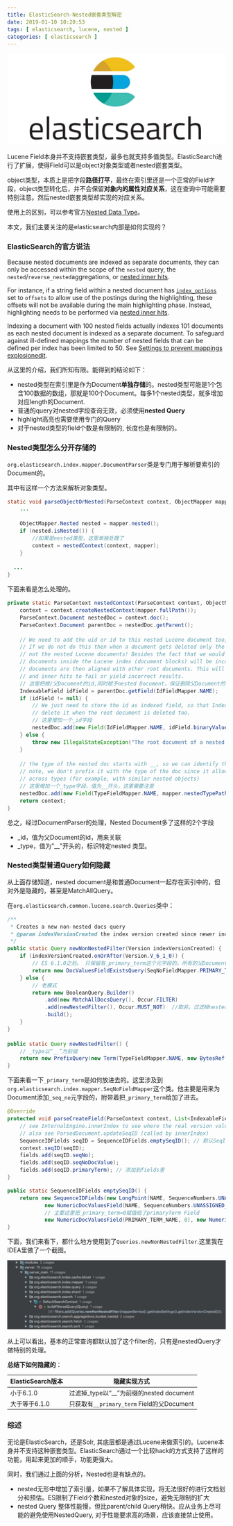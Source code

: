 ```yaml
---
title: ElasticSearch-Nested嵌套类型解密
date: 2019-01-10 10:20:53
tags: [ elasticsearch, lucene, nested ]
categories: [ elasticsearch ]
---
```


![elasticsearch nested](/images/elasticsearch-nested/es-header.jpg)

Lucene Field本身并不支持嵌套类型，最多也就支持多值类型。ElasticSearch进行了扩展，使得Field可以是object对象类型或者nested嵌套类型。

object类型，本质上是把字段**路径打平**，最终在索引里还是一个正常的Field字段，object类型转化后，并不会保留**对象内的属性对应关系**，这在查询中可能需要特别注意。然后nested嵌套类型却实现的对应关系。

使用上的区别，可以参考官方[Nested Data Type](https://www.elastic.co/guide/en/elasticsearch/reference/current/nested.html)。

本文，我们主要关注的是elasticsearch内部是如何实现的？

<!--more-->

### ElasticSearch的官方说法

Because nested documents are indexed as separate documents, they can only be accessed within the scope of the `nested` query, the `nested`/`reverse_nested`aggregations, or [nested inner hits](https://www.elastic.co/guide/en/elasticsearch/reference/current/search-request-inner-hits.html#nested-inner-hits).

For instance, if a string field within a nested document has [`index_options`](https://www.elastic.co/guide/en/elasticsearch/reference/current/index-options.html) set to `offsets` to allow use of the postings during the highlighting, these offsets will not be available during the main highlighting phase. Instead, highlighting needs to be performed via [nested inner hits](https://www.elastic.co/guide/en/elasticsearch/reference/current/search-request-inner-hits.html#nested-inner-hits).

Indexing a document with 100 nested fields actually indexes 101 documents as each nested document is indexed as a separate document. To safeguard against ill-defined mappings the number of nested fields that can be defined per index has been limited to 50. See [Settings to prevent mappings explosion](https://www.elastic.co/guide/en/elasticsearch/reference/current/mapping.html#mapping-limit-settings)[edit](https://github.com/elastic/elasticsearch/edit/6.5/docs/reference/mapping.asciidoc).

从这里的介绍，我们所知有限。能得到的结论如下：

- nested类型在索引里是作为Document**单独存储**的。nested类型可能是1个包含100数据的数组，那就是100个Document。每多1个nested类型，就多增加对应length的Document.
- 普通的query对nested字段查询无效，必须使用**nested Query**
- highlight高亮也需要使用专门的Query
- 对于nested类型的field个数是有限制的, 长度也是有限制的。

### Nested类型怎么分开存储的

`org.elasticsearch.index.mapper.DocumentParser`类是专门用于解析要索引的Document的。

其中有这样一个方法来解析对象类型。

```java
static void parseObjectOrNested(ParseContext context, ObjectMapper mapper) throws IOException {
    ...
        
    ObjectMapper.Nested nested = mapper.nested();
    if (nested.isNested()) {
        //如果是nested类型，这里单独处理了
        context = nestedContext(context, mapper);
    }

  ...
}
```

下面来看是怎么处理的。

```java
private static ParseContext nestedContext(ParseContext context, ObjectMapper mapper) {
    context = context.createNestedContext(mapper.fullPath());
    ParseContext.Document nestedDoc = context.doc();
    ParseContext.Document parentDoc = nestedDoc.getParent();

    // We need to add the uid or id to this nested Lucene document too,
    // If we do not do this then when a document gets deleted only the root Lucene document gets deleted and
    // not the nested Lucene documents! Besides the fact that we would have zombie Lucene documents, the ordering of
    // documents inside the Lucene index (document blocks) will be incorrect, as nested documents of different root
    // documents are then aligned with other root documents. This will lead tothe nested query, sorting, aggregations
    // and inner hits to fail or yield incorrect results.
    // 这里把根/父Document的id,同时赋予nested Document，保证删除父Document的时候，nested Document同时被删除
    IndexableField idField = parentDoc.getField(IdFieldMapper.NAME);
    if (idField != null) {
        // We just need to store the id as indexed field, so that IndexWriter#deleteDocuments(term) can then
        // delete it when the root document is deleted too.
        // 这里增加一个_id字段
        nestedDoc.add(new Field(IdFieldMapper.NAME, idField.binaryValue(), IdFieldMapper.Defaults.NESTED_FIELD_TYPE));
    } else {
        throw new IllegalStateException("The root document of a nested document should have an _id field");
    }

    // the type of the nested doc starts with __, so we can identify that its a nested one in filters
    // note, we don't prefix it with the type of the doc since it allows us to execute a nested query
    // across types (for example, with similar nested objects)
    // 这里增加一个_type字段，值为__开头，这里需要注意
    nestedDoc.add(new Field(TypeFieldMapper.NAME, mapper.nestedTypePathAsString(), TypeFieldMapper.Defaults.FIELD_TYPE));
    return context;
}
```

总之，经过DocumentParser的处理，Nested Document多了这样的2个字段

- _id，值为父Document的id，用来关联
- _type，值为"__"开头的，标识特定nested 类型。

### Nested类型普通Query如何隐藏

从上面存储知道，nested document是和普通Document一起存在索引中的，但对外是隐藏的，甚至是MatchAllQuery。

在`org.elasticsearch.common.lucene.search.Queries`类中：

```java
/**
 * Creates a new non-nested docs query
 * @param indexVersionCreated the index version created since newer indices can identify a parent field more efficiently
 */
public static Query newNonNestedFilter(Version indexVersionCreated) {
    if (indexVersionCreated.onOrAfter(Version.V_6_1_0)) {
        // ES 6.1.0之后。 只保留有_primary_term这个元字段的，所有的父Document都带有这个Field
        return new DocValuesFieldExistsQuery(SeqNoFieldMapper.PRIMARY_TERM_NAME);
    } else {
        // 老模式
        return new BooleanQuery.Builder()
            .add(new MatchAllDocsQuery(), Occur.FILTER)
            .add(newNestedFilter(), Occur.MUST_NOT)  //取非。过滤掉nested Document
            .build();
    }
}

public static Query newNestedFilter() {
    // _type以“__”为前缀
    return new PrefixQuery(new Term(TypeFieldMapper.NAME, new BytesRef("__")));
}

```

下面来看一下`_primary_term`是如何放进去的。这里涉及到`org.elasticsearch.index.mapper.SeqNoFieldMapper`这个类。他主要是用来为Document添加`_seq_no`元字段的，附带着把`_primary_term`给加了进去。

```java
@Override
protected void parseCreateField(ParseContext context, List<IndexableField> fields) throws IOException {
    // see InternalEngine.innerIndex to see where the real version value is set
    // also see ParsedDocument.updateSeqID (called by innerIndex)
    SequenceIDFields seqID = SequenceIDFields.emptySeqID(); // 默认SeqID
    context.seqID(seqID);
    fields.add(seqID.seqNo);
    fields.add(seqID.seqNoDocValue);
    fields.add(seqID.primaryTerm); // 添加到fields里
}
```



```java
public static SequenceIDFields emptySeqID() {
    return new SequenceIDFields(new LongPoint(NAME, SequenceNumbers.UNASSIGNED_SEQ_NO),
            new NumericDocValuesField(NAME, SequenceNumbers.UNASSIGNED_SEQ_NO),
            // 主要这里把_primary_term=0赋值给了primaryTerm Field
            new NumericDocValuesField(PRIMARY_TERM_NAME, 0), new NumericDocValuesField(TOMBSTONE_NAME, 0));
}
```

下面，我们来看下，都什么地方使用到了`Queries.newNonNestedFilter`.这里我在IDEA里做了一个截图。

![ElasticSearch Nested](/images/elasticsearch-nested/elasticsearch-non-nested.png)

从上可以看出，基本的正常查询都默认加了这个filter的，只有是nestedQuery才做特别的处理。

**总结下如何隐藏的**：

| ElasticSearch版本 | 隐藏实现方式                               |
| ----------------- | ------------------------------------------ |
| 小于6.1.0         | 过滤掉_type以“__”为前缀的nested document   |
| 大于等于6.1.0     | 只获取有`__primary_term` Field的父Document |



### 综述

无论是ElasticSearch，还是Solr, 其底层都是通过Lucene来做索引的。Lucene本身并不支持这种嵌套类型。ElasticSearch通过一个比较hack的方式支持了这样的功能，用起来更加的顺手，功能更强大。

同时，我们通过上面的分析，Nested也是有缺点的。

- nested无形中增加了索引量，如果不了解具体实现，将无法很好的进行文档划分和预估。ES限制了Field个数和nested对象的size，避免无限制的扩大
- nested Query 整体性能慢，但比parent/child Query稍快。应从业务上尽可能的避免使用NestedQuery, 对于性能要求高的场景，应该直接禁止使用。

